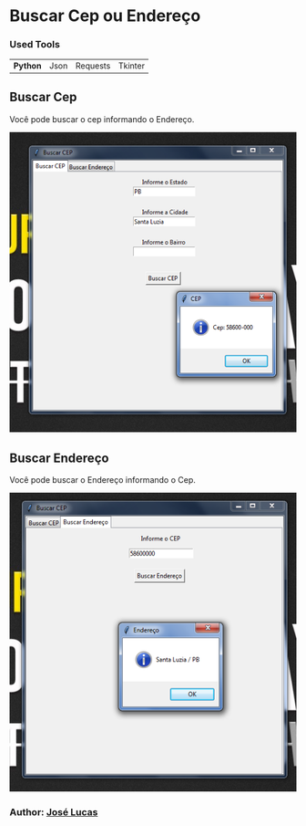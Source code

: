<h1>Buscar Cep ou Endereço</h1>

<h3>Used Tools</h3>
<table>
  <tr>
    <td><b>Python</b></td>
    <td>Json</td>
    <td>Requests</td>
    <td>Tkinter</td>
  </tr>
</table>

<h2>Buscar Cep</h2>
<p>Você pode buscar o cep informando o Endereço.</p>
<img src='imagem1.png' />

<h2>Buscar Endereço</h2>
<p>Você pode buscar o Endereço informando o Cep.</p>
<img src='imagem2.png' />

<h3>Author: <a href='https://www.instagram.com/jlucasgf/?hl=pt-br'>José Lucas</a></h3>
